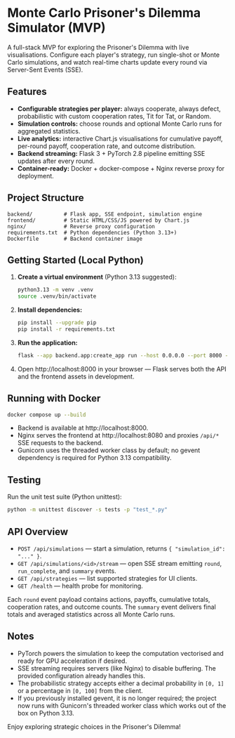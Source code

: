 # Monte Carlo Prisoner's Dilemma Simulator (MVP)

A full-stack MVP for exploring the Prisoner's Dilemma with live visualisations. Configure each player's strategy, run single-shot or Monte Carlo simulations, and watch real-time charts update every round via Server-Sent Events (SSE).

## Features
- **Configurable strategies per player:** always cooperate, always defect, probabilistic with custom cooperation rates, Tit for Tat, or Random.
- **Simulation controls:** choose rounds and optional Monte Carlo runs for aggregated statistics.
- **Live analytics:** interactive Chart.js visualisations for cumulative payoff, per-round payoff, cooperation rate, and outcome distribution.
- **Backend streaming:** Flask 3 + PyTorch 2.8 pipeline emitting SSE updates after every round.
- **Container-ready:** Docker + docker-compose + Nginx reverse proxy for deployment.

## Project Structure
```
backend/          # Flask app, SSE endpoint, simulation engine
frontend/         # Static HTML/CSS/JS powered by Chart.js
nginx/            # Reverse proxy configuration
requirements.txt  # Python dependencies (Python 3.13+)
Dockerfile        # Backend container image
```

## Getting Started (Local Python)
1. **Create a virtual environment** (Python 3.13 suggested):
   ```bash
   python3.13 -m venv .venv
   source .venv/bin/activate
   ```
2. **Install dependencies:**
   ```bash
   pip install --upgrade pip
   pip install -r requirements.txt
   ```
3. **Run the application:**
   ```bash
   flask --app backend.app:create_app run --host 0.0.0.0 --port 8000 --debug
   ```
4. Open http://localhost:8000 in your browser — Flask serves both the API and the frontend assets in development.

## Running with Docker
```bash
docker compose up --build
```
- Backend is available at http://localhost:8000.
- Nginx serves the frontend at http://localhost:8080 and proxies `/api/*` SSE requests to the backend.
- Gunicorn uses the threaded worker class by default; no gevent dependency is required for Python 3.13 compatibility.

## Testing
Run the unit test suite (Python unittest):
```bash
python -m unittest discover -s tests -p "test_*.py"
```

## API Overview
- `POST /api/simulations` — start a simulation, returns `{ "simulation_id": "..." }`.
- `GET /api/simulations/<id>/stream` — open SSE stream emitting `round`, `run_complete`, and `summary` events.
- `GET /api/strategies` — list supported strategies for UI clients.
- `GET /health` — health probe for monitoring.

Each `round` event payload contains actions, payoffs, cumulative totals, cooperation rates, and outcome counts. The `summary` event delivers final totals and averaged statistics across all Monte Carlo runs.

## Notes
- PyTorch powers the simulation to keep the computation vectorised and ready for GPU acceleration if desired.
- SSE streaming requires servers (like Nginx) to disable buffering. The provided configuration already handles this.
- The probabilistic strategy accepts either a decimal probability in `[0, 1]` or a percentage in `[0, 100]` from the client.
- If you previously installed gevent, it is no longer required; the project now runs with Gunicorn's threaded worker class which works out of the box on Python 3.13.

Enjoy exploring strategic choices in the Prisoner's Dilemma!

